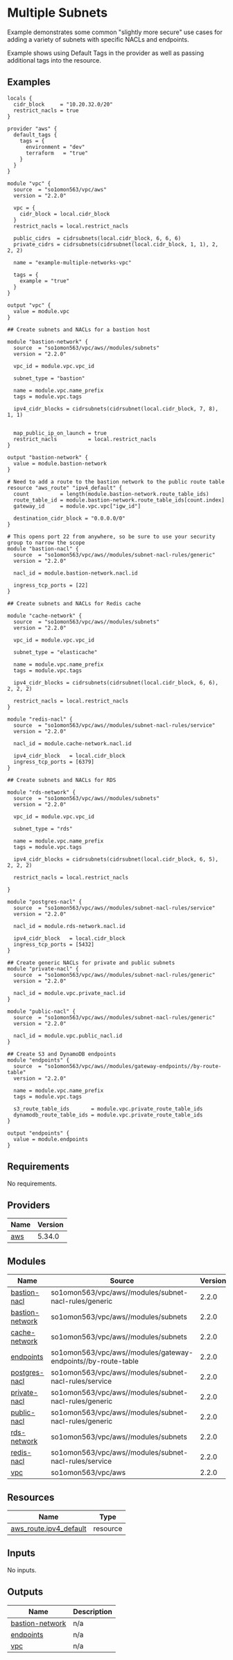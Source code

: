 # Multiple Subnets

Example demonstrates some common "slightly more secure" use cases for adding a variety of subnets with specific NACLs and endpoints.

Example shows using Default Tags in the provider as well as passing additional tags into the resource.
<!-- BEGINNING OF PRE-COMMIT-TERRAFORM DOCS HOOK -->


## Examples

```hcl
locals {
  cidr_block     = "10.20.32.0/20"
  restrict_nacls = true
}

provider "aws" {
  default_tags {
    tags = {
      environment = "dev"
      terraform   = "true"
    }
  }
}

module "vpc" {
  source  = "so1omon563/vpc/aws"
  version = "2.2.0"

  vpc = {
    cidr_block = local.cidr_block
  }
  restrict_nacls = local.restrict_nacls

  public_cidrs  = cidrsubnets(local.cidr_block, 6, 6, 6)
  private_cidrs = cidrsubnets(cidrsubnet(local.cidr_block, 1, 1), 2, 2, 2)

  name = "example-multiple-networks-vpc"

  tags = {
    example = "true"
  }
}

output "vpc" {
  value = module.vpc
}

## Create subnets and NACLs for a bastion host

module "bastion-network" {
  source  = "so1omon563/vpc/aws//modules/subnets"
  version = "2.2.0"

  vpc_id = module.vpc.vpc_id

  subnet_type = "bastion"

  name = module.vpc.name_prefix
  tags = module.vpc.tags

  ipv4_cidr_blocks = cidrsubnets(cidrsubnet(local.cidr_block, 7, 8), 1, 1)


  map_public_ip_on_launch = true
  restrict_nacls          = local.restrict_nacls
}

output "bastion-network" {
  value = module.bastion-network
}

# Need to add a route to the bastion network to the public route table
resource "aws_route" "ipv4_default" {
  count          = length(module.bastion-network.route_table_ids)
  route_table_id = module.bastion-network.route_table_ids[count.index]
  gateway_id     = module.vpc.vpc["igw_id"]

  destination_cidr_block = "0.0.0.0/0"
}

# This opens port 22 from anywhere, so be sure to use your security group to narrow the scope
module "bastion-nacl" {
  source  = "so1omon563/vpc/aws//modules/subnet-nacl-rules/generic"
  version = "2.2.0"

  nacl_id = module.bastion-network.nacl.id

  ingress_tcp_ports = [22]
}

## Create subnets and NACLs for Redis cache

module "cache-network" {
  source  = "so1omon563/vpc/aws//modules/subnets"
  version = "2.2.0"

  vpc_id = module.vpc.vpc_id

  subnet_type = "elasticache"

  name = module.vpc.name_prefix
  tags = module.vpc.tags

  ipv4_cidr_blocks = cidrsubnets(cidrsubnet(local.cidr_block, 6, 6), 2, 2, 2)

  restrict_nacls = local.restrict_nacls
}

module "redis-nacl" {
  source  = "so1omon563/vpc/aws//modules/subnet-nacl-rules/service"
  version = "2.2.0"

  nacl_id = module.cache-network.nacl.id

  ipv4_cidr_block   = local.cidr_block
  ingress_tcp_ports = [6379]
}

## Create subnets and NACLs for RDS

module "rds-network" {
  source  = "so1omon563/vpc/aws//modules/subnets"
  version = "2.2.0"

  vpc_id = module.vpc.vpc_id

  subnet_type = "rds"

  name = module.vpc.name_prefix
  tags = module.vpc.tags

  ipv4_cidr_blocks = cidrsubnets(cidrsubnet(local.cidr_block, 6, 5), 2, 2, 2)

  restrict_nacls = local.restrict_nacls

}

module "postgres-nacl" {
  source  = "so1omon563/vpc/aws//modules/subnet-nacl-rules/service"
  version = "2.2.0"

  nacl_id = module.rds-network.nacl.id

  ipv4_cidr_block   = local.cidr_block
  ingress_tcp_ports = [5432]
}

## Create generic NACLs for private and public subnets
module "private-nacl" {
  source  = "so1omon563/vpc/aws//modules/subnet-nacl-rules/generic"
  version = "2.2.0"

  nacl_id = module.vpc.private_nacl.id
}

module "public-nacl" {
  source  = "so1omon563/vpc/aws//modules/subnet-nacl-rules/generic"
  version = "2.2.0"

  nacl_id = module.vpc.public_nacl.id
}

## Create S3 and DynamoDB endpoints
module "endpoints" {
  source  = "so1omon563/vpc/aws//modules/gateway-endpoints//by-route-table"
  version = "2.2.0"

  name = module.vpc.name_prefix
  tags = module.vpc.tags

  s3_route_table_ids       = module.vpc.private_route_table_ids
  dynamodb_route_table_ids = module.vpc.private_route_table_ids
}

output "endpoints" {
  value = module.endpoints
}
```

## Requirements

No requirements.

## Providers

| Name | Version |
|------|---------|
| <a name="provider_aws"></a> [aws](#provider\_aws) | 5.34.0 |

## Modules

| Name | Source | Version |
|------|--------|---------|
| <a name="module_bastion-nacl"></a> [bastion-nacl](#module\_bastion-nacl) | so1omon563/vpc/aws//modules/subnet-nacl-rules/generic | 2.2.0 |
| <a name="module_bastion-network"></a> [bastion-network](#module\_bastion-network) | so1omon563/vpc/aws//modules/subnets | 2.2.0 |
| <a name="module_cache-network"></a> [cache-network](#module\_cache-network) | so1omon563/vpc/aws//modules/subnets | 2.2.0 |
| <a name="module_endpoints"></a> [endpoints](#module\_endpoints) | so1omon563/vpc/aws//modules/gateway-endpoints//by-route-table | 2.2.0 |
| <a name="module_postgres-nacl"></a> [postgres-nacl](#module\_postgres-nacl) | so1omon563/vpc/aws//modules/subnet-nacl-rules/service | 2.2.0 |
| <a name="module_private-nacl"></a> [private-nacl](#module\_private-nacl) | so1omon563/vpc/aws//modules/subnet-nacl-rules/generic | 2.2.0 |
| <a name="module_public-nacl"></a> [public-nacl](#module\_public-nacl) | so1omon563/vpc/aws//modules/subnet-nacl-rules/generic | 2.2.0 |
| <a name="module_rds-network"></a> [rds-network](#module\_rds-network) | so1omon563/vpc/aws//modules/subnets | 2.2.0 |
| <a name="module_redis-nacl"></a> [redis-nacl](#module\_redis-nacl) | so1omon563/vpc/aws//modules/subnet-nacl-rules/service | 2.2.0 |
| <a name="module_vpc"></a> [vpc](#module\_vpc) | so1omon563/vpc/aws | 2.2.0 |

## Resources

| Name | Type |
|------|------|
| [aws_route.ipv4_default](https://registry.terraform.io/providers/hashicorp/aws/latest/docs/resources/route) | resource |

## Inputs

No inputs.

## Outputs

| Name | Description |
|------|-------------|
| <a name="output_bastion-network"></a> [bastion-network](#output\_bastion-network) | n/a |
| <a name="output_endpoints"></a> [endpoints](#output\_endpoints) | n/a |
| <a name="output_vpc"></a> [vpc](#output\_vpc) | n/a |


<!-- END OF PRE-COMMIT-TERRAFORM DOCS HOOK -->
